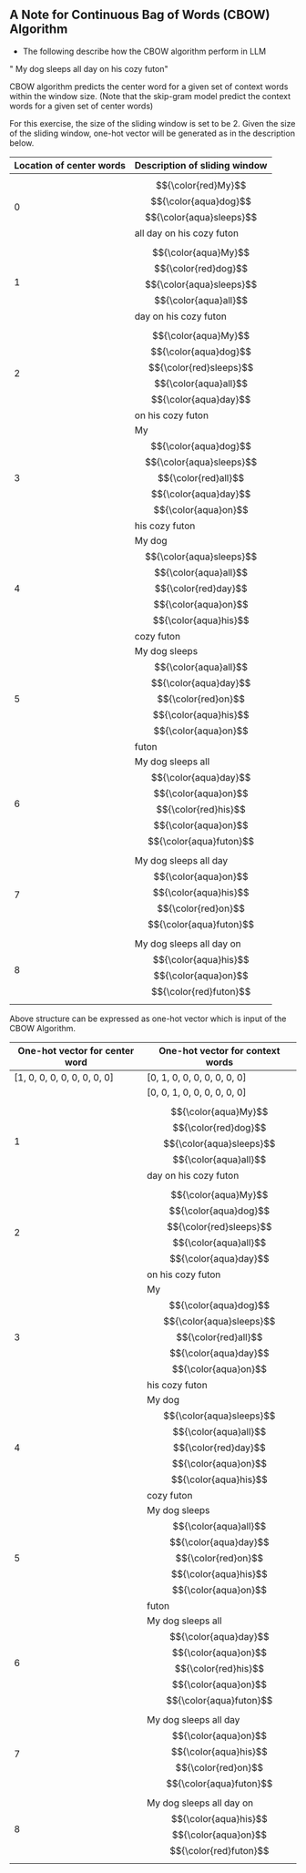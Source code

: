 ## A Note for Continuous Bag of Words (CBOW) Algorithm

* The following describe how the CBOW algorithm perform in LLM



" My dog sleeps all day on his cozy futon"



CBOW algorithm predicts the center word for a given set of context words within the window size. 
(Note that the skip-gram model predict the context words for a given set of center words)

For this exercise, the size of the sliding window is set to be 2. Given the size of the sliding window, one-hot vector will be generated as in the description below.





| Location of center words  | Description of sliding window |
| ------------- | ------------- |
| 0  | $${\color{red}My}$$ $${\color{aqua}dog}$$ $${\color{aqua}sleeps}$$ all day on his cozy futon  |
| 1  | $${\color{aqua}My}$$ $${\color{red}dog}$$ $${\color{aqua}sleeps}$$ $${\color{aqua}all}$$ day on his cozy futon   |
| 2  | $${\color{aqua}My}$$ $${\color{aqua}dog}$$ $${\color{red}sleeps}$$ $${\color{aqua}all}$$ $${\color{aqua}day}$$ on his cozy futon   |
| 3  | My $${\color{aqua}dog}$$ $${\color{aqua}sleeps}$$ $${\color{red}all}$$ $${\color{aqua}day}$$ $${\color{aqua}on}$$ his cozy futon   |
| 4  | My dog $${\color{aqua}sleeps}$$ $${\color{aqua}all}$$ $${\color{red}day}$$ $${\color{aqua}on}$$ $${\color{aqua}his}$$ cozy futon   |
| 5  | My dog sleeps $${\color{aqua}all}$$ $${\color{aqua}day}$$ $${\color{red}on}$$ $${\color{aqua}his}$$ $${\color{aqua}on}$$ futon  |
| 6  | My dog sleeps all $${\color{aqua}day}$$ $${\color{aqua}on}$$ $${\color{red}his}$$ $${\color{aqua}on}$$ $${\color{aqua}futon}$$      |
| 7  | My dog sleeps all day $${\color{aqua}on}$$ $${\color{aqua}his}$$ $${\color{red}on}$$ $${\color{aqua}futon}$$      |
| 8  | My dog sleeps all day on $${\color{aqua}his}$$ $${\color{aqua}on}$$ $${\color{red}futon}$$      |

Above structure can be expressed as one-hot vector which is input of the CBOW Algorithm.

| One-hot vector for center word  | One-hot vector for context words |
| ------------- | ------------- |
| [1, 0, 0, 0, 0, 0, 0, 0, 0]  | [0, 1, 0, 0, 0, 0, 0, 0, 0]  |
|                              | [0, 0, 1, 0, 0, 0, 0, 0, 0]  |
| 1  | $${\color{aqua}My}$$ $${\color{red}dog}$$ $${\color{aqua}sleeps}$$ $${\color{aqua}all}$$ day on his cozy futon   |
| 2  | $${\color{aqua}My}$$ $${\color{aqua}dog}$$ $${\color{red}sleeps}$$ $${\color{aqua}all}$$ $${\color{aqua}day}$$ on his cozy futon   |
| 3  | My $${\color{aqua}dog}$$ $${\color{aqua}sleeps}$$ $${\color{red}all}$$ $${\color{aqua}day}$$ $${\color{aqua}on}$$ his cozy futon   |
| 4  | My dog $${\color{aqua}sleeps}$$ $${\color{aqua}all}$$ $${\color{red}day}$$ $${\color{aqua}on}$$ $${\color{aqua}his}$$ cozy futon   |
| 5  | My dog sleeps $${\color{aqua}all}$$ $${\color{aqua}day}$$ $${\color{red}on}$$ $${\color{aqua}his}$$ $${\color{aqua}on}$$ futon  |
| 6  | My dog sleeps all $${\color{aqua}day}$$ $${\color{aqua}on}$$ $${\color{red}his}$$ $${\color{aqua}on}$$ $${\color{aqua}futon}$$      |
| 7  | My dog sleeps all day $${\color{aqua}on}$$ $${\color{aqua}his}$$ $${\color{red}on}$$ $${\color{aqua}futon}$$      |
| 8  | My dog sleeps all day on $${\color{aqua}his}$$ $${\color{aqua}on}$$ $${\color{red}futon}$$      |



